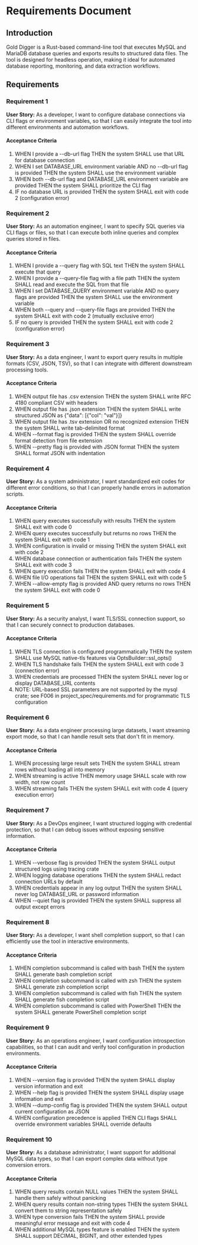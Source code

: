 # Requirements Document

## Introduction

Gold Digger is a Rust-based command-line tool that executes MySQL and MariaDB database queries and exports results to structured data files. The tool is designed for headless operation, making it ideal for automated database reporting, monitoring, and data extraction workflows.

## Requirements

### Requirement 1

**User Story:** As a developer, I want to configure database connections via CLI flags or environment variables, so that I can easily integrate the tool into different environments and automation workflows.

#### Acceptance Criteria

1. WHEN I provide a --db-url flag THEN the system SHALL use that URL for database connection
2. WHEN I set DATABASE_URL environment variable AND no --db-url flag is provided THEN the system SHALL use the environment variable
3. WHEN both --db-url flag and DATABASE_URL environment variable are provided THEN the system SHALL prioritize the CLI flag
4. IF no database URL is provided THEN the system SHALL exit with code 2 (configuration error)

### Requirement 2

**User Story:** As an automation engineer, I want to specify SQL queries via CLI flags or files, so that I can execute both inline queries and complex queries stored in files.

#### Acceptance Criteria

1. WHEN I provide a --query flag with SQL text THEN the system SHALL execute that query
2. WHEN I provide a --query-file flag with a file path THEN the system SHALL read and execute the SQL from that file
3. WHEN I set DATABASE_QUERY environment variable AND no query flags are provided THEN the system SHALL use the environment variable
4. WHEN both --query and --query-file flags are provided THEN the system SHALL exit with code 2 (mutually exclusive error)
5. IF no query is provided THEN the system SHALL exit with code 2 (configuration error)

### Requirement 3

**User Story:** As a data engineer, I want to export query results in multiple formats (CSV, JSON, TSV), so that I can integrate with different downstream processing tools.

#### Acceptance Criteria

1. WHEN output file has .csv extension THEN the system SHALL write RFC 4180 compliant CSV with headers
2. WHEN output file has .json extension THEN the system SHALL write structured JSON as {"data": [{"col": "val"}]}
3. WHEN output file has .tsv extension OR no recognized extension THEN the system SHALL write tab-delimited format
4. WHEN --format flag is provided THEN the system SHALL override format detection from file extension
5. WHEN --pretty flag is provided with JSON format THEN the system SHALL format JSON with indentation

### Requirement 4

**User Story:** As a system administrator, I want standardized exit codes for different error conditions, so that I can properly handle errors in automation scripts.

#### Acceptance Criteria

1. WHEN query executes successfully with results THEN the system SHALL exit with code 0
2. WHEN query executes successfully but returns no rows THEN the system SHALL exit with code 1
3. WHEN configuration is invalid or missing THEN the system SHALL exit with code 2
4. WHEN database connection or authentication fails THEN the system SHALL exit with code 3
5. WHEN query execution fails THEN the system SHALL exit with code 4
6. WHEN file I/O operations fail THEN the system SHALL exit with code 5
7. WHEN --allow-empty flag is provided AND query returns no rows THEN the system SHALL exit with code 0

### Requirement 5

**User Story:** As a security analyst, I want TLS/SSL connection support, so that I can securely connect to production databases.

#### Acceptance Criteria

1. WHEN TLS connection is configured programmatically THEN the system SHALL use MySQL native-tls features via OptsBuilder::ssl_opts()
2. WHEN TLS handshake fails THEN the system SHALL exit with code 3 (connection error)
3. WHEN credentials are processed THEN the system SHALL never log or display DATABASE_URL contents
4. NOTE: URL-based SSL parameters are not supported by the mysql crate; see F006 in project_spec/requirements.md for programmatic TLS configuration

### Requirement 6

**User Story:** As a data engineer processing large datasets, I want streaming export mode, so that I can handle result sets that don't fit in memory.

#### Acceptance Criteria

1. WHEN processing large result sets THEN the system SHALL stream rows without loading all into memory
2. WHEN streaming is active THEN memory usage SHALL scale with row width, not row count
3. WHEN streaming fails THEN the system SHALL exit with code 4 (query execution error)

### Requirement 7

**User Story:** As a DevOps engineer, I want structured logging with credential protection, so that I can debug issues without exposing sensitive information.

#### Acceptance Criteria

1. WHEN --verbose flag is provided THEN the system SHALL output structured logs using tracing crate
2. WHEN logging database operations THEN the system SHALL redact connection URLs by default
3. WHEN credentials appear in any log output THEN the system SHALL never log DATABASE_URL or password information
4. WHEN --quiet flag is provided THEN the system SHALL suppress all output except errors

### Requirement 8

**User Story:** As a developer, I want shell completion support, so that I can efficiently use the tool in interactive environments.

#### Acceptance Criteria

1. WHEN completion subcommand is called with bash THEN the system SHALL generate bash completion script
2. WHEN completion subcommand is called with zsh THEN the system SHALL generate zsh completion script
3. WHEN completion subcommand is called with fish THEN the system SHALL generate fish completion script
4. WHEN completion subcommand is called with PowerShell THEN the system SHALL generate PowerShell completion script

### Requirement 9

**User Story:** As an operations engineer, I want configuration introspection capabilities, so that I can audit and verify tool configuration in production environments.

#### Acceptance Criteria

1. WHEN --version flag is provided THEN the system SHALL display version information and exit
2. WHEN --help flag is provided THEN the system SHALL display usage information and exit
3. WHEN --dump-config flag is provided THEN the system SHALL output current configuration as JSON
4. WHEN configuration precedence is applied THEN CLI flags SHALL override environment variables SHALL override defaults

### Requirement 10

**User Story:** As a database administrator, I want support for additional MySQL data types, so that I can export complex data without type conversion errors.

#### Acceptance Criteria

1. WHEN query results contain NULL values THEN the system SHALL handle them safely without panicking
2. WHEN query results contain non-string types THEN the system SHALL convert them to string representation safely
3. WHEN type conversion fails THEN the system SHALL provide meaningful error message and exit with code 4
4. WHEN additional MySQL types feature is enabled THEN the system SHALL support DECIMAL, BIGINT, and other extended types
